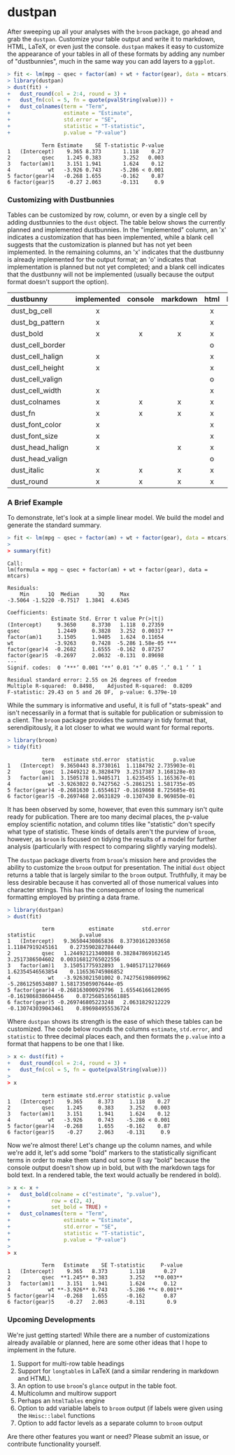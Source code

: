 # dustpan
After sweeping up all your analyses with the `broom` package, go ahead and grab the `dustpan`.  Customize your table output and write it to markdown, HTML, LaTeX, or even just the console.  `dustpan` makes it easy to customize the appearance of your tables in all of these formats by adding any number of "dustbunnies", much in the same way you can add layers to a `ggplot`.

```r
> fit <- lm(mpg ~ qsec + factor(am) + wt + factor(gear), data = mtcars)
> library(dustpan)
> dust(fit) + 
+   dust_round(col = 2:4, round = 3) + 
+   dust_fn(col = 5, fn = quote(pvalString(value))) + 
+   dust_colnames(term = "Term", 
+                 estimate = "Estimate", 
+                 std.error = "SE",
+                 statistic = "T-statistic", 
+                 p.value = "P-value")
```
```
           Term Estimate    SE T-statistic P-value
1   (Intercept)    9.365 8.373       1.118    0.27
2          qsec    1.245 0.383       3.252   0.003
3   factor(am)1    3.151 1.941       1.624    0.12
4            wt   -3.926 0.743      -5.286 < 0.001
5 factor(gear)4   -0.268 1.655      -0.162    0.87
6 factor(gear)5    -0.27 2.063      -0.131     0.9
```

### Customizing with Dustbunnies

Tables can be customized by row, column, or even by a single cell by adding dustbunnies to the `dust` object.  The table below shows the currently planned and implemented dustbunnies.  In the "implemented" column, an 'x' indicates a customization that has been implemented, while a blank cell suggests that the customization is planned but has not yet been implemented.  In the remaining columns, an 'x' indicates that the dustbunny is already implemented for the output format; an 'o' indicates that implementation is planned but not yet completed; and a blank cell indicates that the dustbunny will not be implemented (usually because the output format doesn't support the option).

|dustbunny        | implemented | console | markdown | html | latex |
|:----------------|:-----------:|:-------:|:--------:|:----:|:-----:|
|dust_bg_cell     |      x      |         |          |  x   |   o   |
|dust_bg_pattern  |      x      |         |          |  x   |   o   |
|dust_bold        |      x      |    x    |    x     |  x   |   o   |
|dust_cell_border |             |         |          |  o   |   o   |
|dust_cell_halign |      x      |         |          |  x   |   o   |
|dust_cell_height |      x      |         |          |  x   |   o   |
|dust_cell_valign |             |         |          |  o   |   o   |
|dust_cell_width  |      x      |         |          |  x   |   o   |
|dust_colnames    |      x      |    x    |    x     |  x   |   o   |
|dust_fn          |      x      |    x    |    x     |  x   |   o   |
|dust_font_color  |      x      |         |          |  x   |   o   |
|dust_font_size   |      x      |         |          |  x   |   o   |
|dust_head_halign |      x      |         |    x     |  x   |   o   |
|dust_head_valign |             |         |          |  o   |   o   |
|dust_italic      |      x      |    x    |    x     |  x   |   o   |
|dust_round       |      x      |    x    |    x     |  x   |   o   |

### A Brief Example

To demonstrate, let's look at a simple linear model.  We build the model and generate the standard summary.  

```r
> fit <- lm(mpg ~ qsec + factor(am) + wt + factor(gear), data = mtcars)
> 
> summary(fit)
```
```
Call:
lm(formula = mpg ~ qsec + factor(am) + wt + factor(gear), data = mtcars)

Residuals:
    Min      1Q  Median      3Q     Max 
-3.5064 -1.5220 -0.7517  1.3841  4.6345 

Coefficients:
              Estimate Std. Error t value Pr(>|t|)    
(Intercept)     9.3650     8.3730   1.118  0.27359    
qsec            1.2449     0.3828   3.252  0.00317 ** 
factor(am)1     3.1505     1.9405   1.624  0.11654    
wt             -3.9263     0.7428  -5.286 1.58e-05 ***
factor(gear)4  -0.2682     1.6555  -0.162  0.87257    
factor(gear)5  -0.2697     2.0632  -0.131  0.89698    
---
Signif. codes:  0 ‘***’ 0.001 ‘**’ 0.01 ‘*’ 0.05 ‘.’ 0.1 ‘ ’ 1

Residual standard error: 2.55 on 26 degrees of freedom
Multiple R-squared:  0.8498,	Adjusted R-squared:  0.8209 
F-statistic: 29.43 on 5 and 26 DF,  p-value: 6.379e-10
```

While the summary is informative and useful, it is full of "stats-speak" and isn't necessarily in a format that is suitable for publication or submission to a client.  The `broom` package provides the summary in tidy format that, serendipitously, it a lot closer to what we would want for formal reports.

```r
> library(broom)
> tidy(fit)
```

```
           term   estimate std.error  statistic      p.value
1   (Intercept)  9.3650443 8.3730161  1.1184792 2.735903e-01
2          qsec  1.2449212 0.3828479  3.2517387 3.168128e-03
3   factor(am)1  3.1505178 1.9405171  1.6235455 1.165367e-01
4            wt -3.9263022 0.7427562 -5.2861251 1.581735e-05
5 factor(gear)4 -0.2681630 1.6554617 -0.1619868 8.725685e-01
6 factor(gear)5 -0.2697468 2.0631829 -0.1307430 8.969850e-01
```

It has been observed by some, however, that even this summary isn't quite ready for publication.  There are too many decimal places, the p-value employ scientific notation, and column titles like "statistic" don't specify what type of statistic.  These kinds of details aren't the purview of `broom`, however, as `broom` is focused on tidying the results of a model for further analysis (particularly with respect to comparing slightly varying models).

The `dustpan` package diverts from `broom`'s mission here and provides the ability to customize the `broom` output for presentation.  The initial `dust` object returns a table that is largely similar to the `broom` output.  Truthfully, it may be less desirable because it has converted all of those numerical values into character strings.  This has the consequence of losing the numerical formatting employed by printing a data frame.

```r
> library(dustpan)
> dust(fit)
```

```
           term           estimate         std.error          statistic              p.value
1   (Intercept)   9.36504430865836  8.37301612033658   1.11847919245161    0.273590282784449
2          qsec   1.24492121340088 0.382847869162145    3.2517386504602  0.00316812765022556
3   factor(am)1   3.15051775932893  1.94051711270669   1.62354546563854    0.116536745986852
4            wt   -3.9263021501002 0.742756198609962   -5.2861250534807 1.58173505907644e-05
5 factor(gear)4 -0.268163000929796  1.65546166120695 -0.161986838604456    0.872568516561885
6 factor(gear)5 -0.269746805223248   2.0631829212229 -0.130743039043461    0.896984955536724
```

Where `dustpan` shows its strength is the ease of which these tables can be customized.  The code below rounds the columns `estimate`, `std.error`, and `statistic` to three decimal places each, and then formats the `p.value` into a format that happens to be one that I like.

```r
> x <- dust(fit) + 
+   dust_round(col = 2:4, round = 3) + 
+   dust_fn(col = 5, fn = quote(pvalString(value)))
> 
> x
```

```
           term estimate std.error statistic p.value
1   (Intercept)    9.365     8.373     1.118    0.27
2          qsec    1.245     0.383     3.252   0.003
3   factor(am)1    3.151     1.941     1.624    0.12
4            wt   -3.926     0.743    -5.286 < 0.001
5 factor(gear)4   -0.268     1.655    -0.162    0.87
6 factor(gear)5    -0.27     2.063    -0.131     0.9
```

Now we're almost there!  Let's change up the column names, and while we're add it, let's add some "bold" markers to the statistically significant terms in order to make them stand out some (I say "bold" because the console output doesn't show up in bold, but with the markdown tags for bold text.  In a rendered table, the text would actually be rendered in bold).

```r
> x <- x + 
+   dust_bold(colname = c("estimate", "p.value"), 
+             row = c(2, 4), 
+             set_bold = TRUE) + 
+   dust_colnames(term = "Term", 
+                 estimate = "Estimate", 
+                 std.error = "SE",
+                 statistic = "T-statistic", 
+                 p.value = "P-value")
> 
> x
```
```
           Term   Estimate    SE T-statistic     P-value
1   (Intercept)    9.365   8.373       1.118      0.27  
2          qsec  **1.245** 0.383       3.252   **0.003**
3   factor(am)1    3.151   1.941       1.624      0.12  
4            wt **-3.926** 0.743      -5.286 **< 0.001**
5 factor(gear)4   -0.268   1.655      -0.162      0.87  
6 factor(gear)5    -0.27   2.063      -0.131       0.9  
```

### Upcoming Developments

We're just getting started!  While there are a number of customizations already available or planned, here are some other ideas that I hope to implement in the future.

1. Support for multi-row table headings
2. Support for `longtable`s in LaTeX (and a similar rendering in markdown and HTML).  
3. An option to use `broom`'s `glance` output in the table foot.
4. Multicolumn and multirow support
5. Perhaps an `htmlTables` engine
6. Option to add variable labels to `broom` output (if labels were given using the `Hmisc::label` functions
7. Option to add factor levels as a separate column to `broom` output

Are there other features you want or need?  Please submit an issue, or contribute functionality yourself.  
